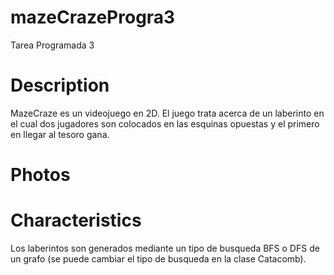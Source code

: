 # mazeCrazeProgra3
Tarea Programada 3

# Description

MazeCraze es un videojuego en 2D. El juego trata acerca de un laberinto
en el cual dos jugadores son colocados en las esquinas opuestas y el
primero en llegar al tesoro gana.

# Photos

# Characteristics 

Los laberintos son generados mediante un tipo de busqueda BFS o DFS de un grafo
(se puede cambiar el tipo de busqueda en la clase Catacomb).




